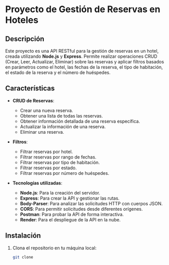# Proyecto de Gestión de Reservas en Hoteles

## Descripción

Este proyecto es una API RESTful para la gestión de reservas en un hotel, creada utilizando **Node.js** y **Express**. Permite realizar operaciones CRUD (Crear, Leer, Actualizar, Eliminar) sobre las reservas y aplicar filtros basados en parámetros como el hotel, las fechas de la reserva, el tipo de habitación, el estado de la reserva y el número de huéspedes.

## Características

- **CRUD de Reservas**:
  - Crear una nueva reserva.
  - Obtener una lista de todas las reservas.
  - Obtener información detallada de una reserva específica.
  - Actualizar la información de una reserva.
  - Eliminar una reserva.

- **Filtros**:
  - Filtrar reservas por hotel.
  - Filtrar reservas por rango de fechas.
  - Filtrar reservas por tipo de habitación.
  - Filtrar reservas por estado.
  - Filtrar reservas por número de huéspedes.

- **Tecnologías utilizadas**:
  - **Node.js**: Para la creación del servidor.
  - **Express**: Para crear la API y gestionar las rutas.
  - **Body-Parser**: Para analizar las solicitudes HTTP con cuerpos JSON.
  - **CORS**: Para permitir solicitudes desde diferentes orígenes.
  - **Postman**: Para probar la API de forma interactiva.
  - **Render**: Para el despliegue de la API en la nube.

## Instalación

1. Clona el repositorio en tu máquina local:
   ```bash
   git clone 